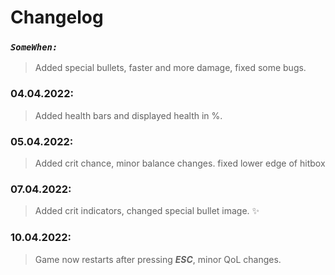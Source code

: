 # **Changelog**

### *`SomeWhen:`* 
>Added special bullets, faster and more damage, fixed some bugs.

### 04.04.2022: 
>Added health bars and displayed health in %.

### 05.04.2022: 
>Added crit chance, minor balance changes. fixed lower edge of hitbox

### 07.04.2022: 
>Added crit indicators, changed special bullet image.  ✨

### 10.04.2022: 
>Game now restarts after pressing ***ESC***, minor QoL changes.

